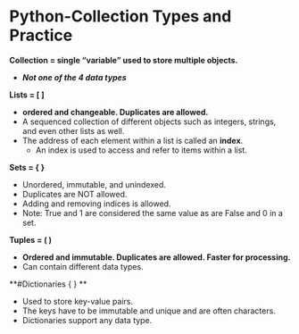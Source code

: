 # Python-Collection Types and Practice
**Collection = single “variable” used to store multiple objects.**
- ***Not one of the 4 data types***

**Lists = [ ]** 
- **ordered and changeable. Duplicates are allowed.**
- A sequenced collection of different objects such as integers, strings, and even other lists as well.
- The address of each element within a list is called an **index**.
    - An index is used to access and refer to items within a list.

**Sets = { }** 
- Unordered, immutable, and unindexed.
- Duplicates are NOT allowed.
- Adding and removing indices is allowed.
- Note: True and 1 are considered the same value as are False and 0 in a set.

**Tuples = ( )** 
- **Ordered and immutable. Duplicates are allowed. Faster for processing.**
- Can contain different data types.

**#Dictionaries { } **
- Used to store key-value pairs.
- The keys have to be immutable and unique and are often characters.
- Dictionaries support any data type.

